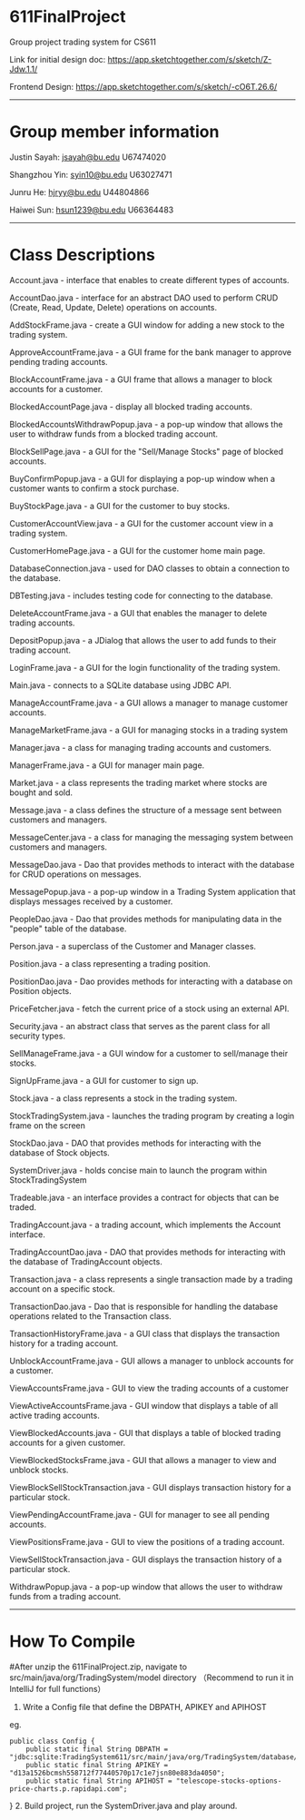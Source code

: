 # 611FinalProject
Group project trading system for CS611

Link for initial design doc: https://app.sketchtogether.com/s/sketch/Z-Jdw.1.1/

Frontend Design: https://app.sketchtogether.com/s/sketch/-cO6T.26.6/

---------------------------------------------------------------------------

# Group member information

Justin Sayah: 
jsayah@bu.edu
U67474020

Shangzhou Yin: 
syin10@bu.edu
U63027471

Junru He: 
hjryy@bu.edu
U44804866

Haiwei Sun: 
hsun1239@bu.edu
U66364483

---------------------------------------------------------------------------

# Class Descriptions
Account.java - interface that enables to create different types of accounts.

AccountDao.java - interface for an abstract DAO used to perform CRUD (Create, Read, Update, Delete) operations on accounts.

AddStockFrame.java - create a GUI window for adding a new stock to the trading system.

ApproveAccountFrame.java - a GUI frame for the bank manager to approve pending trading accounts.

BlockAccountFrame.java - a GUI frame that allows a manager to block accounts for a customer.

BlockedAccountPage.java - display all blocked trading accounts.

BlockedAccountsWithdrawPopup.java - a pop-up window that allows the user to withdraw funds from a blocked trading account.

BlockSellPage.java - a GUI for the "Sell/Manage Stocks" page of blocked accounts.

BuyConfirmPopup.java - a GUI for displaying a pop-up window when a customer wants to confirm a stock purchase.

BuyStockPage.java - a GUI for the customer to buy stocks.

CustomerAccountView.java - a GUI for the customer account view in a trading system.

CustomerHomePage.java - a GUI for the customer home main page.

DatabaseConnection.java - used for DAO classes to obtain a connection to the database.

DBTesting.java - includes testing code for connecting to the database.

DeleteAccountFrame.java - a GUI that enables the manager to delete trading accounts.

DepositPopup.java - a JDialog that allows the user to add funds to their trading account.

LoginFrame.java - a GUI for the login functionality of the trading system.

Main.java - connects to a SQLite database using JDBC API.

ManageAccountFrame.java - a GUI allows a manager to manage customer accounts.

ManageMarketFrame.java - a GUI for managing stocks in a trading system

Manager.java - a class for managing trading accounts and customers.

ManagerFrame.java - a GUI for manager main page.

Market.java - a class represents the trading market where stocks are bought and sold.

Message.java - a class defines the structure of a message sent between customers and managers.

MessageCenter.java - a class for managing the messaging system between customers and managers.

MessageDao.java - Dao that provides methods to interact with the database for CRUD operations on messages.

MessagePopup.java - a pop-up window in a Trading System application that displays messages received by a customer.

PeopleDao.java - Dao that provides methods for manipulating data in the "people" table of the database.

Person.java - a superclass of the Customer and Manager classes.

Position.java - a class representing a trading position.

PositionDao.java - Dao provides methods for interacting with a database on Position objects.

PriceFetcher.java - fetch the current price of a stock using an external API.

Security.java - an abstract class that serves as the parent class for all security types.

SellManageFrame.java - a GUI window for a customer to sell/manage their stocks.

SignUpFrame.java - a GUI for customer to sign up.

Stock.java - a class represents a stock in the trading system.

StockTradingSystem.java - launches the trading program by creating a login frame on the screen

StockDao.java - DAO that provides methods for interacting with the database of Stock objects.

SystemDriver.java - holds concise main to launch the program within StockTradingSystem

Tradeable.java - an interface provides a contract for objects that can be traded.

TradingAccount.java - a trading account, which implements the Account interface.

TradingAccountDao.java - DAO that provides methods for interacting with the database of TradingAccount objects.

Transaction.java - a class represents a single transaction made by a trading account on a specific stock.

TransactionDao.java - Dao that is responsible for handling the database operations related to the Transaction class.

TransactionHistoryFrame.java - a GUI class that displays the transaction history for a trading account.

UnblockAccountFrame.java - GUI allows a manager to unblock accounts for a customer.

ViewAccountsFrame.java - GUI to view the trading accounts of a customer

ViewActiveAccountsFrame.java - GUI window that displays a table of all active trading accounts.

ViewBlockedAccounts.java - GUI that displays a table of blocked trading accounts for a given customer.

ViewBlockedStocksFrame.java - GUI that allows a manager to view and unblock stocks.

ViewBlockSellStockTransaction.java - GUI displays transaction history for a particular stock.

ViewPendingAccountFrame.java - GUI for manager to see all pending accounts.

ViewPositionsFrame.java - GUI to view the positions of a trading account.

ViewSellStockTransaction.java - GUI displays the transaction history of a particular stock.

WithdrawPopup.java - a pop-up window that allows the user to withdraw funds from a trading account.

---------------------------------------------------------------------------
# How To Compile
#After unzip the 611FinalProject.zip, navigate to src/main/java/org/TradingSystem/model directory
（Recommend to run it in IntelliJ for full functions）
1. Write a Config file that define the DBPATH, APIKEY and APIHOST

eg. 

    public class Config {
        public static final String DBPATH = "jdbc:sqlite:TradingSystem611/src/main/java/org/TradingSystem/database/tradingSystem.db";
        public static final String APIKEY = "d13a1526bcmsh558712f77440570p17c1e7jsn80e883da4050";
        public static final String APIHOST = "telescope-stocks-options-price-charts.p.rapidapi.com";
   }
2. Build project, run the SystemDriver.java and play around.
